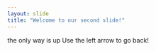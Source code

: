```yaml
---
layout: slide
title: "Welcome to our second slide!"
---
```

the only way is up
Use the left arrow to go back!
